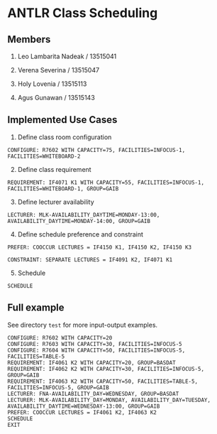 # ANTLR Class Scheduling

## Members

1. Leo Lambarita Nadeak / 13515041

2. Verena Severina / 13515047

3. Holy Lovenia / 13515113

4. Agus Gunawan / 13515143

## Implemented Use Cases

1. Define class room configuration

```CONFIGURE: R7602 WITH CAPACITY=75, FACILITIES=INFOCUS-1, FACILITIES=WHITEBOARD-2```

2. Define class requirement

```REQUIREMENT: IF4071 K1 WITH CAPACITY=55, FACILITIES=INFOCUS-1, FACILITIES=WHITEBOARD-1, GROUP=GAIB```

3. Define lecturer availability

```LECTURER: MLK-AVAILABILITY_DAYTIME=MONDAY-13:00, AVAILABILITY_DAYTIME=MONDAY-14:00, GROUP=GAIB```

4. Define schedule preference and constraint

```PREFER: COOCCUR LECTURES = IF4150 K1, IF4150 K2, IF4150 K3```

```CONSTRAINT: SEPARATE LECTURES = IF4091 K2, IF4071 K1```

5. Schedule

```SCHEDULE```


## Full example

See directory `test` for more input-output examples.

```
CONFIGURE: R7602 WITH CAPACITY=20
CONFIGURE: R7603 WITH CAPACITY=30, FACILITIES=INFOCUS-5
CONFIGURE: R7604 WITH CAPACITY=50, FACILITIES=INFOCUS-5, FACILITIES=TABLE-5
REQUIREMENT: IF4061 K2 WITH CAPACITY=20, GROUP=BASDAT
REQUIREMENT: IF4062 K2 WITH CAPACITY=30, FACILITIES=INFOCUS-5, GROUP=GAIB
REQUIREMENT: IF4063 K2 WITH CAPACITY=50, FACILITIES=TABLE-5, FACILITIES=INFOCUS-5, GROUP=GAIB
LECTURER: FNA-AVAILABILITY_DAY=WEDNESDAY, GROUP=BASDAT
LECTURER: MLK-AVAILABILITY_DAY=MONDAY, AVAILABILITY_DAY=TUESDAY, AVAILABILITY_DAYTIME=WEDNESDAY-13:00, GROUP=GAIB
PREFER: COOCCUR LECTURES = IF4061 K2, IF4063 K2
SCHEDULE
EXIT
```